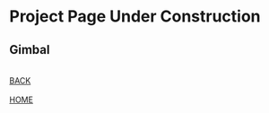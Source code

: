 # Project Page Under Construction

## Gimbal


<br><a href="http://mitchellstride.com/Quadcopter">BACK</a>  
<br><a href="http://mitchellstride.com/">HOME</a>
